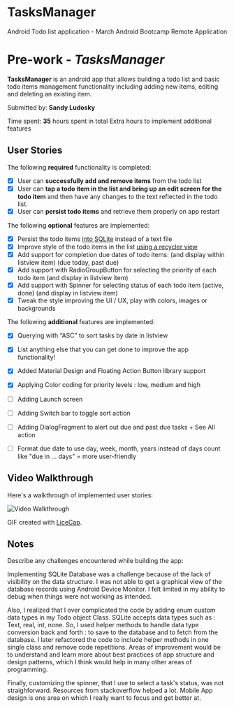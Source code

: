 # TasksManager
 Android Todo list application - March Android Bootcamp Remote Application 
 
 # Pre-work - *TasksManager*

**TasksManager** is an android app that allows building a todo list and basic todo items management functionality including adding new items, editing and deleting an existing item.

Submitted by: **Sandy Ludosky**

Time spent: **35** hours spent in total
Extra hours to implement additional features

## User Stories

The following **required** functionality is completed:

* [x] User can **successfully add and remove items** from the todo list
* [x] User can **tap a todo item in the list and bring up an edit screen for the todo item** and then have any changes to the text reflected in the todo list.
* [x] User can **persist todo items** and retrieve them properly on app restart

The following **optional** features are implemented:

* [x] Persist the todo items [into SQLite](http://guides.codepath.com/android/Persisting-Data-to-the-Device#sqlite) instead of a text file
* [x] Improve style of the todo items in the list [using a recycler view](https://guides.codepath.com/android/using-the-recyclerview)
* [x] Add support for completion due dates of todo items:  (and display within listview item) (due today, past due)
* [x] Add support with RadioGroupButton for selecting the priority of each todo item (and display in listview item)
* [x] Add support with Spinner for selecting status of each todo item (active, done) (and display in listview item)
* [x] Tweak the style improving the UI / UX, play with colors, images or backgrounds

The following **additional** features are implemented:

* [x] Querying with “ASC” to sort tasks by date in listview
* [x] List anything else that you can get done to improve the app functionality!
* [x] Added Material Design and Floating Action Button library support
* [x] Applying Color coding for priority levels : low, medium and high
* [ ] Adding Launch screen
* [ ] Adding Switch bar to toggle sort action
* [ ] Adding DialogFragment to alert out due and past due tasks + See All action
* [ ] Format due date to use day, week, month, years instead of days count like "due in ... days" = more user-friendly 


## Video Walkthrough 

Here's a walkthrough of implemented user stories:

<img src='http://i.imgur.com/link/to/your/gif/file.gif' title='Video Walkthrough' width='' alt='Video Walkthrough' />

GIF created with [LiceCap](http://www.cockos.com/licecap/).

## Notes

Describe any challenges encountered while building the app:

Implementing SQLite Database was a challenge because of the lack of visibility on the data structure. I was not able to get a graphical view of the database records using Android Device Monitor. I felt limited in my ability to debug when things were not working as intended.

Also, I realized that I over complicated the code by adding enum custom data types in my Todo object Class. SQLite accepts data types such as : Text, real, int, none. So, I used helper methods to handle data type conversion back and forth : to save to the database and to fetch from the database. I later refactored the code to include helper methods in one single class and remove code repetitions.
Areas of improvement would be to understand and learn more about best practices of app structure and design patterns, which I think would help in many other areas of programming.

Finally, customizing the spinner, that I use to select a task's status, was not straighforward. Resources from stackoverflow helped a lot. Mobile App design is one area on which I really want to focus and get better at.

